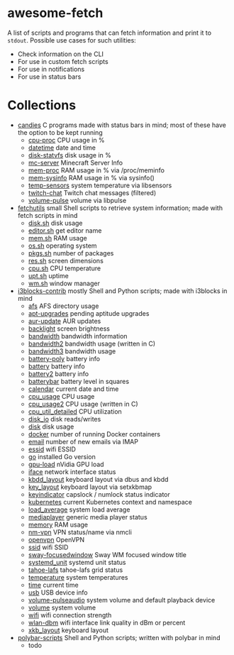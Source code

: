 # awesome-fetch

A list of scripts and programs that can fetch information and print it to `stdout`. Possible use cases for such utilities:

- Check information on the CLI
- For use in custom fetch scripts
- For use in notifications
- For use in status bars

# Collections

- [candies](https://github.com/domsson/candies) C programs made with status bars in mind; most of these have the option to be kept running
  - [cpu-proc](https://github.com/domsson/candies/tree/master/cpu-proc) CPU usage in %
  - [datetime](https://github.com/domsson/candies/tree/master/datetime) date and time
  - [disk-statvfs](https://github.com/domsson/candies/tree/master/disk-statvfs) disk usage in %
  - [mc-server](https://github.com/domsson/candies/tree/master/mc-server) Minecraft Server Info
  - [mem-proc](https://github.com/domsson/candies/tree/master/mem-proc) RAM usage in % via /proc/meminfo
  - [mem-sysinfo](https://github.com/domsson/candies/tree/master/mem-sysinfo) RAM usage in % via sysinfo()
  - [temp-sensors](https://github.com/domsson/candies/tree/master/temp-sensors) system temperature via libsensors
  - [twitch-chat](https://github.com/domsson/candies/tree/master/twitch-chat) Twitch chat messages (filtered)
  - [volume-pulse](https://github.com/domsson/candies/tree/master/volume-pulse) volume via libpulse
- [fetchutils](https://github.com/lptstr/fetchutils) small Shell scripts to retrieve system information; made with fetch scripts in mind
  - [disk.sh](https://github.com/lptstr/fetchutils/blob/master/src/disk.sh) disk usage
  - [editor.sh](https://github.com/lptstr/fetchutils/blob/master/src/editor.sh) get editor name
  - [mem.sh](https://github.com/lptstr/fetchutils/blob/master/src/mem.sh) RAM usage
  - [os.sh](https://github.com/lptstr/fetchutils/blob/master/src/os.sh) operating system
  - [pkgs.sh](https://github.com/lptstr/fetchutils/blob/master/src/pkgs.sh) number of packages
  - [res.sh](https://github.com/lptstr/fetchutils/blob/master/src/res.sh) screen dimensions
  - [cpu.sh](https://github.com/lptstr/fetchutils/blob/master/src/temp.sh) CPU temperature
  - [upt.sh](https://github.com/lptstr/fetchutils/blob/master/src/upt.sh) uptime
  - [wm.sh](https://github.com/lptstr/fetchutils/blob/master/src/wm.sh) window manager
- [i3blocks-contrib](https://github.com/vivien/i3blocks-contrib) mostly Shell and Python scripts; made with i3blocks in mind
  - [afs](https://github.com/vivien/i3blocks-contrib/tree/master/afs) AFS directory usage
  - [apt-upgrades](https://github.com/vivien/i3blocks-contrib/tree/master/apt-upgrades) pending aptitude upgrades
  - [aur-update](https://github.com/vivien/i3blocks-contrib/tree/master/arch-update) AUR updates
  - [backlight](https://github.com/vivien/i3blocks-contrib/tree/master/backlight) screen brightness
  - [bandwidth](https://github.com/vivien/i3blocks-contrib/tree/master/bandwidth) bandwidth information
  - [bandwidth2](https://github.com/vivien/i3blocks-contrib/tree/master/bandwidth2) bandwidth usage (written in C)
  - [bandwidth3](https://github.com/vivien/i3blocks-contrib/tree/master/bandwidth3) bandwidth usage
  - [battery-poly](https://github.com/vivien/i3blocks-contrib/tree/master/battery-poly) battery info
  - [battery](https://github.com/vivien/i3blocks-contrib/tree/master/battery) battery info
  - [battery2](https://github.com/vivien/i3blocks-contrib/tree/master/battery2) battery info
  - [batterybar](https://github.com/vivien/i3blocks-contrib/tree/master/batterybar) battery level in squares
  - [calendar](https://github.com/vivien/i3blocks-contrib/tree/master/calendar) current date and time
  - [cpu\_usage](https://github.com/vivien/i3blocks-contrib/tree/master/cpu_usage) CPU usage
  - [cpu\_usage2](https://github.com/vivien/i3blocks-contrib/tree/master/cpu_usage2) CPU usage (written in C)
  - [cpu\_util\_detailed](https://github.com/vivien/i3blocks-contrib/tree/master/cpu_util_detailed) CPU utilization
  - [disk\_io](https://github.com/vivien/i3blocks-contrib/tree/master/disk-io) disk reads/writes
  - [disk](https://github.com/vivien/i3blocks-contrib/tree/master/disk) disk usage
  - [docker](https://github.com/vivien/i3blocks-contrib/tree/master/docker) number of running Docker containers
  - [email](https://github.com/vivien/i3blocks-contrib/tree/master/email) number of new emails via IMAP
  - [essid](https://github.com/vivien/i3blocks-contrib/tree/master/essid) wifi ESSID
  - [go](https://github.com/vivien/i3blocks-contrib/tree/master/go) installed Go version
  - [gpu-load](https://github.com/vivien/i3blocks-contrib/tree/master/gpu-load) nVidia GPU load
  - [iface](https://github.com/vivien/i3blocks-contrib/tree/master/iface) network interface status
  - [kbdd\_layout](https://github.com/vivien/i3blocks-contrib/tree/master/kbdd_layout) keyboard layout via dbus and kbdd
  - [key\_layout](https://github.com/vivien/i3blocks-contrib/tree/master/key_layout) keyboard layout via setxkbmap
  - [keyindicator](https://github.com/vivien/i3blocks-contrib/tree/master/keyindicator) capslock / numlock status indicator
  - [kubernetes](https://github.com/vivien/i3blocks-contrib/tree/master/kubernetes) current Kubernetes context and namespace
  - [load\_average](https://github.com/vivien/i3blocks-contrib/tree/master/load_average) system load average
  - [mediaplayer](https://github.com/vivien/i3blocks-contrib/tree/master/mediaplayer) generic media player status
  - [memory](https://github.com/vivien/i3blocks-contrib/tree/master/memory) RAM usage
  - [nm-vpn](https://github.com/vivien/i3blocks-contrib/tree/master/nm-vpn) VPN status/name via nmcli
  - [openvpn](https://github.com/vivien/i3blocks-contrib/tree/master/openvpn) OpenVPN
  - [ssid](https://github.com/vivien/i3blocks-contrib/tree/master/ssid) wifi SSID
  - [sway-focusedwindow](https://github.com/vivien/i3blocks-contrib/tree/master/sway-focusedwindow) Sway WM focused window title
  - [systemd\_unit](https://github.com/vivien/i3blocks-contrib/tree/master/systemd_unit) systemd unit status
  - [tahoe-lafs](https://github.com/vivien/i3blocks-contrib/tree/master/tahoe-lafs) tahoe-lafs grid status
  - [temperature](https://github.com/vivien/i3blocks-contrib/tree/master/temperature) system temperatures
  - [time](https://github.com/vivien/i3blocks-contrib/tree/master/time) current time
  - [usb](https://github.com/vivien/i3blocks-contrib/tree/master/usb) USB device info
  - [volume-pulseaudio](https://github.com/vivien/i3blocks-contrib/tree/master/volume-pulseaudio) system volume and default playback device
  - [volume](https://github.com/vivien/i3blocks-contrib/tree/master/volume) system volume
  - [wifi](https://github.com/vivien/i3blocks-contrib/tree/master/wifi) wifi connection strength
  - [wlan-dbm](https://github.com/vivien/i3blocks-contrib/tree/master/wlan-dbm) wifi interface link quality in dBm or percent
  - [xkb\_layout](https://github.com/vivien/i3blocks-contrib/tree/master/xkb_layout) keyboard layout
- [polybar-scripts](https://github.com/polybar/polybar-scripts) Shell and Python scripts; written with polybar in mind
  - todo
